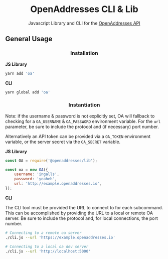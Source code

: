 <h1 align='center'>OpenAddresses CLI & Lib</h1>

<p align='center'>Javascript Library and CLI for the <a href='https://github.com/openaddresses/batch'>OpenAddresses API</a></p>

## General Usage

<h3 align=center>Installation</h3>

**JS Library**

```sh
yarn add 'oa'
```

**CLI**

```sh
yarn global add 'oa'
```

<h3 align=center>Instantiation</h3>

Note: if the username & password is not explicitly set, OA will fallback to checking for
a `OA_USERNAME` & `OA_PASSWORD` environment variable. For the `url` parameter, be sure to include the protocol and (if necessary) port number.

Alternatively an API token can be provided via a `OA_TOKEN` environment variable, or the server secret via the `OA_SECRET` variable.

**JS Library**

```js
const OA = require('@openaddresses/lib');

const oa = new OA({
    username: 'ingalls',
    password: 'yeaheh',
    url: 'http://example.openaddresses.io',
});
```

**CLI**

The CLI tool must be provided the URL to connect to for each subcommand.
This can be accomplished by providing the URL to a local or remote OA server. Be sure to include the protocol and, for local connections, the port number.

```sh
# Connecting to a remote oa server
./cli.js --url 'https://example.openaddresses.io'
```

```sh
# Connecting to a local oa dev server
./cli.js --url 'http://localhost:5000'
```
